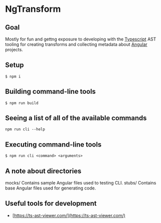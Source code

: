 # NgTransform

## Goal

Mostly for fun and gettng exposure to developing with the [Typescript](https://www.typescriptlang.org/) AST tooling for creating transforms and collecting metadata about [Angular](https://angular.io) projects.

## Setup

```
$ npm i
```

## Building command-line tools

```
$ npm run build
```

## Seeing a list of all of the available commands

```
npm run cli --help
```

## Executing command-line tools

```
$ npm run cli <command> <arguments>
```

## A note about directories

mocks/ Contains sample Angular files used to testing CLI.
stubs/ Contains base Angular files used for generating code.

## Useful tools for development

- [https://ts-ast-viewer.com/](https://ts-ast-viewer.com/)
